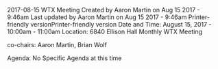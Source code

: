 2017-08-15 WTX Meeting
Created by Aaron Martin on Aug 15 2017 - 9:46am 
Last updated by Aaron Martin on Aug 15 2017 - 9:46am
Printer-friendly versionPrinter-friendly version
Date and Time: August 15, 2017 - 10:00am - 11:00am
Location:  6840 Ellison Hall
Monthly WTX Meeting

co-chairs: Aaron Martin, Brian Wolf

Agenda: 
No Specific Agenda at this time